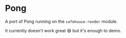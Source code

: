 # Pong

A port of Pong running on the `safehouse-render` module.

It currently doesn't work great 😅 but it's enough to demo.
